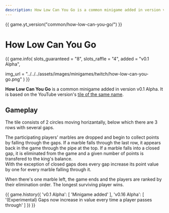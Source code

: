 ```yaml
---
description: How Low Can You Go is a common minigame added in version v0.1 Alpha. It is based on the YouTube version of the same name.
---
```


{{ game.yt_version("common/how-low-can-you-go/") }}

# How Low Can You Go

{{ game.info(
  slots_guaranteed = "8",
  slots_raffle     = "4",
  added            = "v0.1 Alpha",
  
  img_url = "../../../assets/images/minigames/twitch/how-low-can-you-go.png"
) }}

**How Low Can You Go** is a common minigame added in version v0.1 Alpha. It is based on the YouTube version's [tile of the same name](../../youtube-minigames/common/how-low-can-you-go.md).

## Gameplay

The tile consists of 2 circles moving horizantally, below which there are 3 rows with several gaps.

The participating players' marbles are dropped and begin to collect points by falling through the gaps. If a marble falls through the last row, it appears back in the game through the pipe at the top. If a marble falls into a closed gap, it is eliminated from the game and a given number of points is transfered to the king's balance.  
With the exception of closed gaps does every gap increase its point value by one for every marble falling through it.

When there's one marble left, the game ends and the players are ranked by their elimination order. The longest surviving player wins.

{{ game.history({
  'v0.1 Alpha': [
    'Minigame added'
  ],
  'v0.16 Alpha': [
    '(Experimental) Gaps now increase in value every time a player passes through'
  ]
}) }}